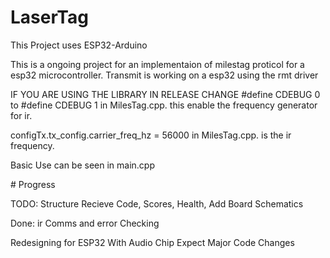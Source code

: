 # LaserTag
<p>This Project uses ESP32-Arduino</p>
<p>This is a ongoing project for an implementaion of milestag proticol for a esp32 microcontroller. Transmit is working on a esp32 using the rmt driver</p>

<p>IF YOU ARE USING THE LIBRARY IN RELEASE CHANGE #define CDEBUG 0 to #define CDEBUG 1 in MilesTag.cpp. this enable the frequency generator for ir.</p>
<p> configTx.tx_config.carrier_freq_hz = 56000 in MilesTag.cpp. is the ir frequency.</p>
<p>Basic Use can be seen in main.cpp</p>
# Progress
<p>TODO: Structure Recieve Code, Scores, Health, Add Board Schematics</p>
<p>Done: ir Comms and error Checking</p>
<p>Redesigning for ESP32 With Audio Chip Expect Major Code Changes</p>
